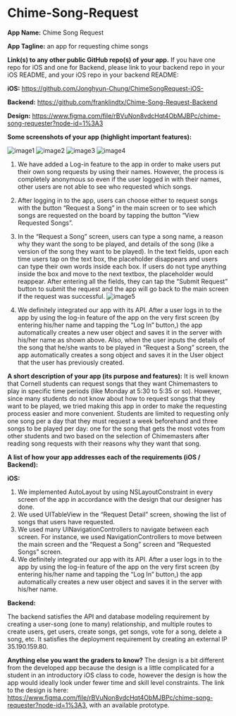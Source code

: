 # Chime-Song-Request

**App Name:** Chime Song Request

**App Tagline:** an app for requesting chime songs

**Link(s) to any other public GitHub repo(s) of your app.** If you have one repo for iOS and one for Backend, please link to your backend repo in your iOS README, and your iOS repo in your backend README:

**iOS:** https://github.com/Jonghyun-Chung/ChimeSongRequest-iOS-

**Backend:** https://github.com/franklindtx/Chime-Song-Request-Backend

**Design:** https://www.figma.com/file/rBVuNon8vdcHqt4ObMJBPc/chime-song-requester?node-id=1%3A3


**Some screenshots of your app (highlight important features):**

![image1](https://raw.githubusercontent.com/franklindtx/Chime-Song-Request-Backend/master/image1.png)
![image2](https://raw.githubusercontent.com/franklindtx/Chime-Song-Request-Backend/master/image2.png)
![image3](https://raw.githubusercontent.com/franklindtx/Chime-Song-Request-Backend/master/image3.png)
![image4](https://raw.githubusercontent.com/franklindtx/Chime-Song-Request-Backend/master/image4.png)

1. We have added a Log-in feature to the app in order to make users put their own song requests by using their names. However, the process is completely anonymous so even if the user logged in with their names, other users are not able to see who requested which songs.

2. After logging in to the app, users can choose either to request songs with the button “Request a Song” in the main screen or to see which songs are requested on the board by tapping the button “View Requested Songs”. 

3. In the “Request a Song” screen, users can type a song name, a reason why they want the song to be played, and details of the song (like a version of the song they want to be played). In the text fields, upon each time users tap on the text box, the placeholder disappears and users can type their own words inside each box. If users do not type anything inside the box and move to the next textbox, the placeholder would reappear. After entering all the fields, they can tap the “Submit Request” button to submit the request and the app will go back to the main screen if the request was successful. 
![image5](https://raw.githubusercontent.com/franklindtx/Chime-Song-Request-Backend/master/image5.png)

4. We definitely integrated our app with its API. After a user logs in to the app by using the log-in feature of the app on the very first screen (by entering his/her name and tapping the “Log In” button,) the app automatically creates a new user object and saves it in the server with his/her name as shown above. Also, when the user inputs the details of the song that he/she wants to be played in “Request a Song” screen, the app automatically creates a song object and saves it in the User object that the user has previously created.



**A short description of your app (its purpose and features):**
It is well known that Cornell students can request songs that they want Chimemasters to play in specific time periods (like Monday at 5:30 to 5:35 or so). However, since many students do not know about how to request songs that they want to be played, we tried making this app in order to make the requesting process easier and more convenient. 
Students are limited to requesting only one song per a day that they must request a week beforehand and three songs to be played per day: one for the song that gets the most votes from other students and two based on the selection of Chimemasters after reading song requests with their reasons why they want that song.


**A list of how your app addresses each of the requirements (iOS / Backend):**


**iOS:**

1. We implemented AutoLayout by using NSLayoutConstraint in every screen of the app in accordance with the design that our designer has done. 
2. We used UITableView in the “Request Detail” screen, showing the list of songs that users have requested.
3. We used many UINavigationControllers to navigate between each screen. For instance, we used NavigationControllers to move between the main screen and the “Request a Song” screen and “Requested Songs” screen. 
4. We definitely integrated our app with its API. After a user logs in to the app by using the log-in feature of the app on the very first screen (by entering his/her name and tapping the “Log In” button,) the app automatically creates a new user object and saves it in the server with his/her name. 

**Backend:**

The backend satisfies the API and database modeling requirement by creating a user-song (one to many) relationship, and multiple routes to create users, get users, create songs, get songs, vote for a song, delete a song, etc. It satisfies the deployment requirement by creating an external IP 35.190.159.80. 

**Anything else you want the graders to know?**
The design is a bit different from the developed app because the design is a little complicated for a student in an introductory iOS class to code, however the design is how the app would ideally look under fewer time and skill level constraints. The link to the design is here: https://www.figma.com/file/rBVuNon8vdcHqt4ObMJBPc/chime-song-requester?node-id=1%3A3, with an available prototype. 


